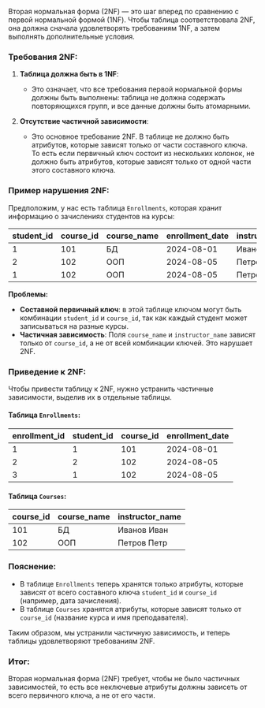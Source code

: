 Вторая нормальная форма (2NF) — это шаг вперед по сравнению с первой нормальной формой (1NF). Чтобы таблица соответствовала 2NF, она должна сначала удовлетворять требованиям 1NF, а затем выполнять дополнительные условия.

### Требования 2NF:
1. **Таблица должна быть в 1NF**:
   - Это означает, что все требования первой нормальной формы должны быть выполнены: таблица не должна содержать повторяющихся групп, и все данные должны быть атомарными.

2. **Отсутствие частичной зависимости**:
   - Это основное требование 2NF. В таблице не должно быть атрибутов, которые зависят только от части составного ключа. То есть если первичный ключ состоит из нескольких колонок, не должно быть атрибутов, которые зависят только от одной части этого составного ключа.

### Пример нарушения 2NF:

Предположим, у нас есть таблица `Enrollments`, которая хранит информацию о зачислениях студентов на курсы:

| student_id | course_id | course_name | enrollment_date | instructor_name |
|------------|-----------|-------------|-----------------|-----------------|
| 1          | 101       | БД          | 2024-08-01      | Иванов Иван     |
| 2          | 102       | ООП         | 2024-08-05      | Петров Петр     |
| 1          | 102       | ООП         | 2024-08-05      | Петров Петр     |

**Проблемы:**
- **Составной первичный ключ**: в этой таблице ключом могут быть комбинации `student_id` и `course_id`, так как каждый студент может записываться на разные курсы.
- **Частичная зависимость**: Поля `course_name` и `instructor_name` зависят только от `course_id`, а не от всей комбинации ключей. Это нарушает 2NF.

### Приведение к 2NF:

Чтобы привести таблицу к 2NF, нужно устранить частичные зависимости, выделив их в отдельные таблицы.

#### Таблица `Enrollments`:

| enrollment_id | student_id | course_id | enrollment_date |
|---------------|------------|-----------|-----------------|
| 1             | 1          | 101       | 2024-08-01      |
| 2             | 2          | 102       | 2024-08-05      |
| 3             | 1          | 102       | 2024-08-05      |

#### Таблица `Courses`:

| course_id | course_name | instructor_name |
|-----------|-------------|-----------------|
| 101       | БД          | Иванов Иван     |
| 102       | ООП         | Петров Петр     |

### Пояснение:
- В таблице `Enrollments` теперь хранятся только атрибуты, которые зависят от всего составного ключа `student_id` и `course_id` (например, дата зачисления).
- В таблице `Courses` хранятся атрибуты, которые зависят только от `course_id` (название курса и имя преподавателя).

Таким образом, мы устранили частичную зависимость, и теперь таблицы удовлетворяют требованиям 2NF.

### Итог:
Вторая нормальная форма (2NF) требует, чтобы не было частичных зависимостей, то есть все неключевые атрибуты должны зависеть от всего первичного ключа, а не от его части.